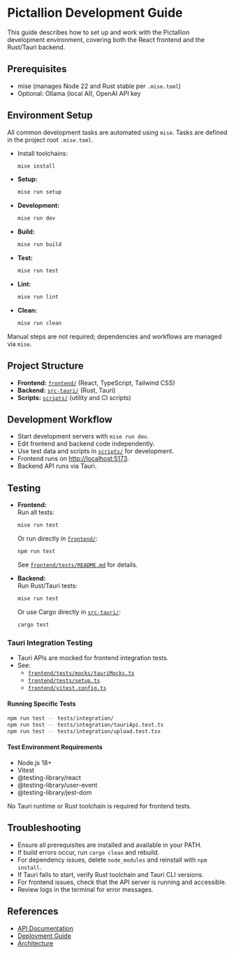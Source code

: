 # Pictallion Development Guide

This guide describes how to set up and work with the Pictallion development environment, covering both the React frontend and the Rust/Tauri backend.

## Prerequisites

- mise (manages Node 22 and Rust stable per `.mise.toml`)
- Optional: Ollama (local AI), OpenAI API key

## Environment Setup

All common development tasks are automated using `mise`. Tasks are defined in the project root `.mise.toml`.

- Install toolchains:  
  ```bash
  mise install
  ```
- **Setup:**  
  ```bash
  mise run setup
  ```
- **Development:**  
  ```bash
  mise run dev
  ```
- **Build:**  
  ```bash
  mise run build
  ```
- **Test:**  
  ```bash
  mise run test
  ```
- **Lint:**  
  ```bash
  mise run lint
  ```
- **Clean:**  
  ```bash
  mise run clean
  ```

Manual steps are not required; dependencies and workflows are managed via `mise`.

## Project Structure

- **Frontend:** [`frontend/`](frontend/) (React, TypeScript, Tailwind CSS)
- **Backend:** [`src-tauri/`](src-tauri/) (Rust, Tauri)
- **Scripts:** [`scripts/`](scripts/) (utility and CI scripts)

## Development Workflow

- Start development servers with `mise run dev`.
- Edit frontend and backend code independently.
- Use test data and scripts in [`scripts/`](scripts/) for development.
- Frontend runs on [http://localhost:5173](http://localhost:5173).
- Backend API runs via Tauri.

## Testing

- **Frontend:**  
  Run all tests:
  ```bash
  mise run test
  ```
  Or run directly in [`frontend/`](frontend/):
  ```bash
  npm run test
  ```
  See [`frontend/tests/README.md`](frontend/tests/README.md:1) for details.

- **Backend:**  
  Run Rust/Tauri tests:
  ```bash
  mise run test
  ```
  Or use Cargo directly in [`src-tauri/`](src-tauri/):
  ```bash
  cargo test
  ```

### Tauri Integration Testing

- Tauri APIs are mocked for frontend integration tests.
- See:
  - [`frontend/tests/mocks/tauriMocks.ts`](frontend/tests/mocks/tauriMocks.ts:1)
  - [`frontend/tests/setup.ts`](frontend/tests/setup.ts:1)
  - [`frontend/vitest.config.ts`](frontend/vitest.config.ts:1)

#### Running Specific Tests

```bash
npm run test -- tests/integration/
npm run test -- tests/integration/tauriApi.test.ts
npm run test -- tests/integration/upload.test.tsx
```

#### Test Environment Requirements

- Node.js 18+
- Vitest
- @testing-library/react
- @testing-library/user-event
- @testing-library/jest-dom

No Tauri runtime or Rust toolchain is required for frontend tests.

## Troubleshooting

- Ensure all prerequisites are installed and available in your PATH.
- If build errors occur, run `cargo clean` and rebuild.
- For dependency issues, delete `node_modules` and reinstall with `npm install`.
- If Tauri fails to start, verify Rust toolchain and Tauri CLI versions.
- For frontend issues, check that the API server is running and accessible.
- Review logs in the terminal for error messages.

## References

- [API Documentation](API_DOCUMENTATION.md)
- [Deployment Guide](DEPLOYMENT.md)
- [Architecture](ARCHITECTURE.md)

